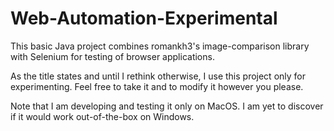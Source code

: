 # Web-Automation-Experimental
This basic Java project combines romankh3's image-comparison library with Selenium for testing of browser applications.

As the title states and until I rethink otherwise, I use this project only for experimenting. Feel free to take it and to modify it however you please.

Note that I am developing and testing it only on MacOS. I am yet to discover if it would work out-of-the-box on Windows.
